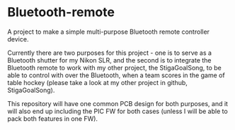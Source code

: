 Bluetooth-remote
=============

A project to make a simple multi-purpose Bluetooth remote controller device.


Currently there are two purposes for this project - one is to serve as a Bluetooth shutter for my Nikon SLR, and the second is to integrate the Bluetooth remote to work with my other project, the StigaGoalSong, to be able to control with over the Bluetooth, when a team scores in the game of table hockey (please take a look at my other project in github, StigaGoalSong).

This repository will have one common PCB design for both purposes, and it will also end up including the PIC FW for both cases (unless I will be able to pack both features in one FW).
